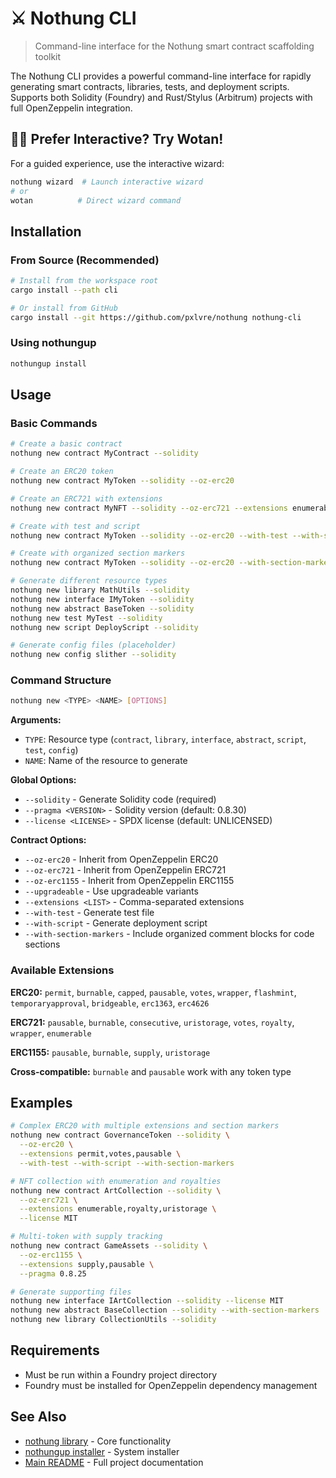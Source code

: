 # ⚔️ Nothung CLI

> Command-line interface for the Nothung smart contract scaffolding toolkit

The Nothung CLI provides a powerful command-line interface for rapidly generating smart contracts, libraries, tests, and deployment scripts. Supports both Solidity (Foundry) and Rust/Stylus (Arbitrum) projects with full OpenZeppelin integration.

## 🧙‍♂️ Prefer Interactive? Try Wotan!

For a guided experience, use the interactive wizard:

```bash
nothung wizard  # Launch interactive wizard
# or
wotan          # Direct wizard command
```

## Installation

### From Source (Recommended)

```bash
# Install from the workspace root
cargo install --path cli

# Or install from GitHub
cargo install --git https://github.com/pxlvre/nothung nothung-cli
```

### Using nothungup

```bash
nothungup install
```

## Usage

### Basic Commands

```bash
# Create a basic contract
nothung new contract MyContract --solidity

# Create an ERC20 token
nothung new contract MyToken --solidity --oz-erc20

# Create an ERC721 with extensions
nothung new contract MyNFT --solidity --oz-erc721 --extensions enumerable,burnable

# Create with test and script
nothung new contract MyToken --solidity --oz-erc20 --with-test --with-script

# Create with organized section markers
nothung new contract MyToken --solidity --oz-erc20 --with-section-markers

# Generate different resource types
nothung new library MathUtils --solidity
nothung new interface IMyToken --solidity
nothung new abstract BaseToken --solidity
nothung new test MyTest --solidity
nothung new script DeployScript --solidity

# Generate config files (placeholder)
nothung new config slither --solidity
```

### Command Structure

```bash
nothung new <TYPE> <NAME> [OPTIONS]
```

**Arguments:**
- `TYPE`: Resource type (`contract`, `library`, `interface`, `abstract`, `script`, `test`, `config`)
- `NAME`: Name of the resource to generate

**Global Options:**
- `--solidity` - Generate Solidity code (required)
- `--pragma <VERSION>` - Solidity version (default: 0.8.30)
- `--license <LICENSE>` - SPDX license (default: UNLICENSED)

**Contract Options:**
- `--oz-erc20` - Inherit from OpenZeppelin ERC20
- `--oz-erc721` - Inherit from OpenZeppelin ERC721  
- `--oz-erc1155` - Inherit from OpenZeppelin ERC1155
- `--upgradeable` - Use upgradeable variants
- `--extensions <LIST>` - Comma-separated extensions
- `--with-test` - Generate test file
- `--with-script` - Generate deployment script
- `--with-section-markers` - Include organized comment blocks for code sections

### Available Extensions

**ERC20:** `permit`, `burnable`, `capped`, `pausable`, `votes`, `wrapper`, `flashmint`, `temporaryapproval`, `bridgeable`, `erc1363`, `erc4626`

**ERC721:** `pausable`, `burnable`, `consecutive`, `uristorage`, `votes`, `royalty`, `wrapper`, `enumerable`

**ERC1155:** `pausable`, `burnable`, `supply`, `uristorage`

**Cross-compatible:** `burnable` and `pausable` work with any token type

## Examples

```bash
# Complex ERC20 with multiple extensions and section markers
nothung new contract GovernanceToken --solidity \
  --oz-erc20 \
  --extensions permit,votes,pausable \
  --with-test --with-script --with-section-markers

# NFT collection with enumeration and royalties
nothung new contract ArtCollection --solidity \
  --oz-erc721 \
  --extensions enumerable,royalty,uristorage \
  --license MIT

# Multi-token with supply tracking
nothung new contract GameAssets --solidity \
  --oz-erc1155 \
  --extensions supply,pausable \
  --pragma 0.8.25

# Generate supporting files
nothung new interface IArtCollection --solidity --license MIT
nothung new abstract BaseCollection --solidity --with-section-markers
nothung new library CollectionUtils --solidity
```

## Requirements

- Must be run within a Foundry project directory
- Foundry must be installed for OpenZeppelin dependency management

## See Also

- [nothung library](../lib/) - Core functionality
- [nothungup installer](../nothungup/) - System installer
- [Main README](../README.md) - Full project documentation
